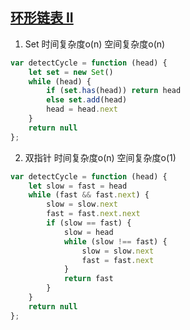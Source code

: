 ## [环形链表 II](https://leetcode-cn.com/problems/linked-list-cycle-ii/)

1. Set 时间复杂度o(n) 空间复杂度o(n)
```js
var detectCycle = function (head) {
    let set = new Set()
    while (head) {
        if (set.has(head)) return head
        else set.add(head)
        head = head.next
    }
    return null
};
```

2. 双指针 时间复杂度o(n) 空间复杂度o(1)
```js
var detectCycle = function (head) {
    let slow = fast = head
    while (fast && fast.next) {
        slow = slow.next
        fast = fast.next.next
        if (slow == fast) {
            slow = head
            while (slow !== fast) {
                slow = slow.next
                fast = fast.next
            }
            return fast
        }
    }
    return null
};
```